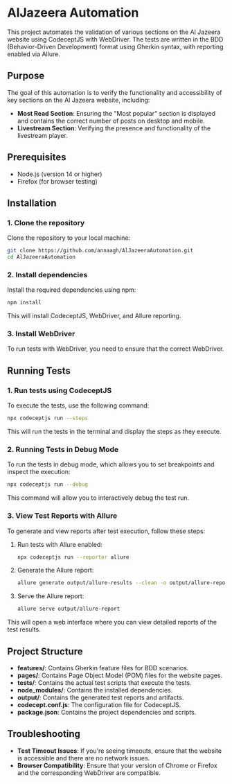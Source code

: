 
# AlJazeera Automation

This project automates the validation of various sections on the Al Jazeera website using CodeceptJS with WebDriver. The tests are written in the BDD (Behavior-Driven Development) format using Gherkin syntax, with reporting enabled via Allure.

## Purpose

The goal of this automation is to verify the functionality and accessibility of key sections on the Al Jazeera website, including:

- **Most Read Section**: Ensuring the "Most popular" section is displayed and contains the correct number of posts on desktop and mobile.
- **Livestream Section**: Verifying the presence and functionality of the livestream player.

## Prerequisites

- Node.js (version 14 or higher)
- Firefox (for browser testing)

## Installation

### 1. Clone the repository
Clone the repository to your local machine:

```bash
git clone https://github.com/annaagh/AlJazeeraAutomation.git
cd AlJazeeraAutomation
```

### 2. Install dependencies
Install the required dependencies using npm:

```bash
npm install
```

This will install CodeceptJS, WebDriver, and Allure reporting.

### 3. Install WebDriver

To run tests with WebDriver, you need to ensure that the correct WebDriver.


## Running Tests

### 1. Run tests using CodeceptJS

To execute the tests, use the following command:

```bash
npx codeceptjs run --steps
```

This will run the tests in the terminal and display the steps as they execute.

### 2. Running Tests in Debug Mode

To run the tests in debug mode, which allows you to set breakpoints and inspect the execution:

```bash
npx codeceptjs run --debug
```

This command will allow you to interactively debug the test run.

### 3. View Test Reports with Allure

To generate and view reports after test execution, follow these steps:

1. Run tests with Allure enabled:
   ```bash
   npx codeceptjs run --reporter allure
   ```

2. Generate the Allure report:
   ```bash
   allure generate output/allure-results --clean -o output/allure-report
   ```

3. Serve the Allure report:
   ```bash
   allure serve output/allure-report
   ```

This will open a web interface where you can view detailed reports of the test results.

## Project Structure

- **features/**: Contains Gherkin feature files for BDD scenarios.
- **pages/**: Contains Page Object Model (POM) files for the website pages.
- **tests/**: Contains the actual test scripts that execute the tests.
- **node_modules/**: Contains the installed dependencies.
- **output/**: Contains the generated test reports and artifacts.
- **codecept.conf.js**: The configuration file for CodeceptJS.
- **package.json**: Contains the project dependencies and scripts.

## Troubleshooting

- **Test Timeout Issues**: If you're seeing timeouts, ensure that the website is accessible and there are no network issues.
- **Browser Compatibility**: Ensure that your version of Chrome or Firefox and the corresponding WebDriver are compatible.

